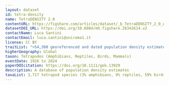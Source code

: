 ```yaml
---
layout: dataset
id: tetra-density
name: TetraDENSITY 2.0
contentURL: https://figshare.com/articles/dataset/_b_TetraDENSITY_2_0_A_database_of_population_density_estimates_in_Tetrapods_b_/26342614
datasetDOI_URL: https://doi.org/10.6084/m9.figshare.26342614.v2
contactName: Luca Santini
contactEmail: luca.santini@uniroma1.it
license: CC BY
traitList: ">54,300 georeferenced and dated population density estimates in terrestrial vertebrates"
higherGeography: Global
taxon: Tetrapodes (Amphibians, Reptiles, Birds, Mammals)
eventDate: 1926 to 2024
paperDOIcitation: https://doi.org/10.1111/geb.13929
description: A database of population density estimates
taxaList: 3,717 tetrapod species (3% amphibians, 9% reptiles, 59% birds, 28% mammals)
---
```

